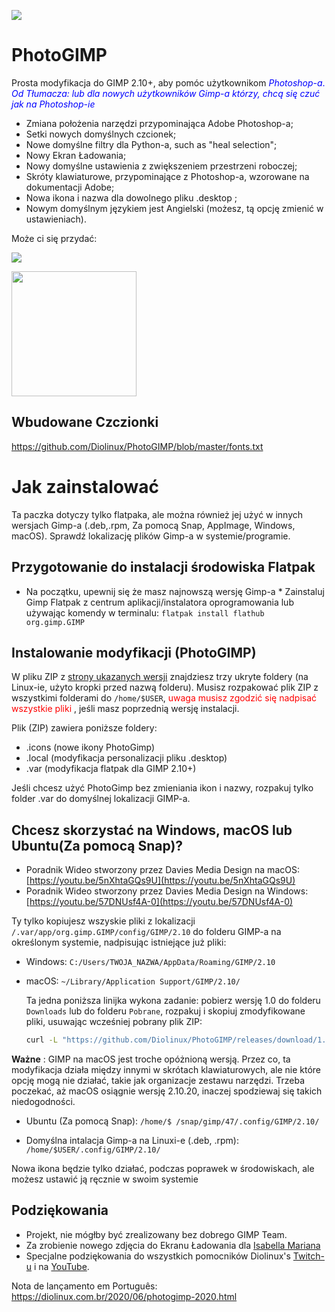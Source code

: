 ![](https://github.com/Diolinux/PhotoGIMP/blob/master/.var/app/org.gimp.GIMP/config/GIMP/2.10/splashes/photogimp-diolinux-splash.png)

# PhotoGIMP
Prosta modyfikacja do GIMP 2.10+, aby pomóc użytkownikom <span style="color: blue;">_Photoshop-a_.
_Od Tłumacza: lub dla nowych użytkowników Gimp-a którzy, chcą się czuć jak na Photoshop-ie_</span>

*	Zmiana położenia narzędzi przypominająca Adobe Photoshop-a;
*	Setki nowych domyślnych czcionek;
*	Nowe domyślne filtry dla Python-a, such as "heal selection";
*	Nowy Ekran Ładowania;
*	Nowy domyślne ustawienia z zwiększeniem przestrzeni roboczej;
*	Skróty klawiaturowe, przypominające z Photoshop-a, wzorowane na dokumentacji Adobe;
*	Nowa ikona i nazwa dla dowolnego pliku .desktop ;
*	Nowym domyślnym językiem jest Angielski (możesz, tą opcję zmienić w ustawieniach).


Może ci się przydać:

![](https://github.com/Diolinux/PhotoGIMP/blob/master/2020-06-22_12-06.png
)


<img src="https://github.com/Diolinux/PhotoGIMP/blob/master/.local/share/icons/hicolor/256x256/apps/photogimp.png" data-canonical-src="https://github.com/Diolinux/PhotoGIMP/blob/master/.icons/photogimp.png" width="200" height="200" />

## Wbudowane Czczionki

https://github.com/Diolinux/PhotoGIMP/blob/master/fonts.txt

# Jak zainstalować

Ta paczka dotyczy tylko flatpaka, ale można również jej użyć w innych wersjach Gimp-a  (.deb,.rpm, Za pomocą Snap, AppImage, Windows, macOS). Sprawdź lokalizację plików Gimp-a w systemie/programie.
## Przygotowanie do instalacji środowiska Flatpak

*   Na początku, upewnij się że masz najnowszą wersję Gimp-a  *   Zainstaluj Gimp Flatpak z centrum aplikacji/instalatora oprogramowania lub używając komendy w terminalu: 
```flatpak install flathub org.gimp.GIMP```

## Instalowanie modyfikacji (PhotoGIMP)

W pliku ZIP z [strony ukazanych wersji](https://github.com/Diolinux/PhotoGIMP/releases) znajdziesz trzy ukryte foldery (na Linux-ie, użyto kropki przed nazwą folderu). Musisz rozpakować plik ZIP z wszystkimi folderami do  ```/home/$USER```, <span style="color: red;">uwaga musisz zgodzić się nadpisać wszystkie pliki</span> , jeśli masz poprzednią wersję instalacji.

Plik (ZIP) zawiera poniższe foldery:

*  .icons (nowe ikony PhotoGimp)
*  .local (modyfikacja personalizacji pliku .desktop)
*   .var (modyfikacja flatpak dla GIMP 2.10+)


Jeśli chcesz użyć PhotoGimp bez zmieniania ikon i nazwy, rozpakuj tylko folder .var do domyślnej lokalizacji GIMP-a.

## Chcesz skorzystać na Windows, macOS lub Ubuntu(Za pomocą Snap)?

*  Poradnik Wideo stworzony przez Davies Media Design na macOS: [https://youtu.be/5nXhtaGQs9U](https://youtu.be/5nXhtaGQs9U)
*  Poradnik Wideo stworzony przez Davies Media Design na Windows: [https://youtu.be/57DNUsf4A-0](https://youtu.be/57DNUsf4A-0)


Ty tylko kopiujesz wszyskie pliki z lokalizacji ```/.var/app/org.gimp.GIMP/config/GIMP/2.10``` do folderu GIMP-a  na określonym systemie, nadpisując istniejące już pliki:

* Windows: `C:/Users/TWOJA_NAZWA/AppData/Roaming/GIMP/2.10`

* macOS: `~/Library/Application Support/GIMP/2.10/`
  
  Ta jedna poniższa linijka wykona zadanie: pobierz wersję 1.0 do folderu `Downloads` lub do folderu `Pobrane`, rozpakuj i skopiuj zmodyfikowane pliki, usuwając wcześniej pobrany plik ZIP:
  ```bash
  curl -L "https://github.com/Diolinux/PhotoGIMP/releases/download/1.0/PhotoGIMP.by.Diolinux.v2020.for.Flatpak.zip" -o ~/Downloads/PhotoGIMP.by.Diolinux.v2020.for.Flatpak.zip && unzip ~/Downloads/PhotoGIMP.by.Diolinux.v2020.for.Flatpak.zip -d ~/Downloads && sudo cp -R ~/Downloads/PhotoGIMP\ by\ Diolinux\ v2020\ for\ Flatpak/.var/app/org.gimp.GIMP/config/GIMP/2.10/ ~/Library/Application\ Support/GIMP/2.10 && rm ~/Downloads/PhotoGIMP.by.Diolinux.v2020.for.Flatpak.zip
  ```
**Ważne** : GIMP na macOS jest troche opóżnioną wersją. Przez co, ta modyfikacja działa między innymi w skrótach klawiaturowych, ale nie które opcję mogą nie działać, takie jak organizacje zestawu narzędzi. Trzeba poczekać, aż macOS osiągnie wersję 2.10.20, inaczej spodziewaj się takich niedogodności.

* Ubuntu (Za pomocą Snap): `/home/$ /snap/gimp/47/.config/GIMP/2.10/`

* Domyślna intalacja Gimp-a na Linuxi-e (.deb, .rpm): `/home/$USER/.config/GIMP/2.10/`

Nowa ikona będzie tylko działać, podczas poprawek w środowiskach, ale możesz ustawić ją ręcznie w swoim systemie

## Podziękowania

* Projekt, nie mógłby być zrealizowany bez dobrego GIMP Team.
* Za zrobienie nowego zdjęcia do Ekranu Ładowania dla [Isabella Mariana](https://www.pexels.com/pt-br/@isabella-mariana-1022505)
* Specjalne podziękowania do wszystkich pomocników Diolinux's  [Twitch-u](https://twitch.tv/Diolinux) i na [YouTube](https://youtube.com/Diolinux).

Nota de lançamento em Português: https://diolinux.com.br/2020/06/photogimp-2020.html 
